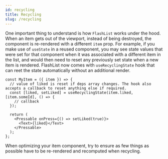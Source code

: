 ```yaml
---
id: recycling
title: Recycling
slug: /recycling
---
```


One important thing to understand is how `FlashList` works under the hood. When an item gets out of the viewport, instead of being destroyed, the component is re-rendered with a different `item` prop. For example, if you make use of `useState` in a reused component, you may see state values that were set for that component when it was associated with a different item in the list, and would then need to reset any previously set state when a new item is rendered. FlashList now comes with `useRecyclingState` hook that can reet the state automatically without an additional render.

```tsx
const MyItem = ({ item }) => {
  // value of liked is reset if deps array changes. The hook also accepts a callback to reset anything else if required.
  const [liked, setLiked] = useRecyclingState(item.liked, [item.someId], () => {
    // callback
  });

  return (
    <Pressable onPress={() => setLiked(true)}>
      <Text>{liked}</Text>
    </Pressable>
  );
};
```

When optimizing your item component, try to ensure as few things as possible have to be re-rendered and recomputed when recycling.
